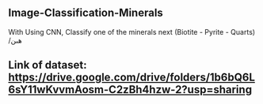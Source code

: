 ## Image-Classification-Minerals
With Using CNN, Classify one of the minerals next (Biotite - Pyrite - Quarts)
/هىن
## Link of dataset: https://drive.google.com/drive/folders/1b6bQ6L6sY11wKvvmAosm-C2zBh4hzw-2?usp=sharing
